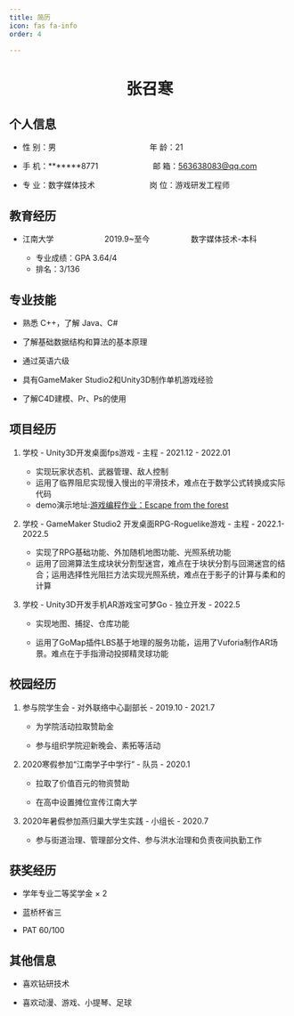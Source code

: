 ```yaml
---
title: 简历
icon: fas fa-info
order: 4

---
```


<center>
     <h1>张召寒</h1>
 </center>

## 个人信息

- 性 别：男&emsp;&emsp;&emsp;&emsp;&emsp;&emsp;&emsp;&emsp;&emsp;&emsp;&emsp;&emsp;年 龄：21

- 手 机：*******8771&emsp;&emsp;&emsp;&emsp;&emsp;&emsp;&emsp;邮 箱：[563638083@qq.com](mailto:563638083@qq.com)

- 专 业：数字媒体技术&emsp;&emsp;&emsp;&emsp;&emsp;&emsp;&emsp;岗 位：游戏研发工程师

## 教育经历

- 江南大学       2019.9~至今      数字媒体技术-本科
  
  - 专业成绩：GPA 3.64/4 
  - 排名：3/136

## 专业技能

- 熟悉 C++，了解 Java、C#

- 了解基础数据结构和算法的基本原理

- 通过英语六级

- 具有GameMaker Studio2和Unity3D制作单机游戏经验

- 了解C4D建模、Pr、Ps的使用

## 项目经历

1. 学校 - Unity3D开发桌面fps游戏 - 主程 - 2021.12 - 2022.01
   
   - 实现玩家状态机、武器管理、敌人控制
   - 运用了临界阻尼实现慢入慢出的平滑技术，难点在于数学公式转换成实际代码
   - demo演示地址:[游戏编程作业：Escape from the forest](https://www.bilibili.com/video/BV1y44y1j7NH?spm_id_from=333.999.0.0)

2. 学校 - GameMaker Studio2 开发桌面RPG-Roguelike游戏 - 主程 - 2022.1- 2022.5
   
   - 实现了RPG基础功能、外加随机地图功能、光照系统功能
   - 运用了回溯算法生成块状分割型迷宫，难点在于块状分割与回溯迷宫的结合；运用选择性光阻拦方法实现光照系统，难点在于影子的计算与柔和的计算

3. 学校 - Unity3D开发手机AR游戏宝可梦Go - 独立开发 - 2022.5
   
   - 实现地图、捕捉、仓库功能
   
   - 运用了GoMap插件LBS基于地理的服务功能，运用了Vuforia制作AR场景。难点在于手指滑动投掷精灵球功能

## 校园经历

1. 参与院学生会 - 对外联络中心副部长 - 2019.10 - 2021.7
   
   - 为学院活动拉取赞助金
   
   - 参与组织学院迎新晚会、素拓等活动

2. 2020寒假参加“江南学子中学行” - 队员 - 2020.1
   
   - 拉取了价值百元的物资赞助
   
   - 在高中设置摊位宣传江南大学

3. 2020年暑假参加燕归巢大学生实践 - 小组长 - 2020.7
   
   - 参与街道治理、管理部分文件、参与洪水治理和负责夜间执勤工作

## 获奖经历

- 学年专业二等奖学金 × 2

- 蓝桥杯省三

- PAT 60/100

## 其他信息

- 喜欢钻研技术

- 喜欢动漫、游戏、小提琴、足球
